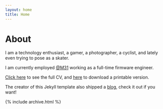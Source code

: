 ```yaml
---
layout: home
title: Home
---
```


# About
I am a technology enthusiast, a gamer, a photographer, a cyclist, and lately even trying to pose as a skater. 

I am currently employed [@M31](https://www.m31.com/) working as a full-time firmware engineer.


[Click here](/cv) to see the full CV, and [here](/cv.pdf) to download a printable version.

The creator of this Jekyll template also shipped a [blog](/posts), check it out if you want! 



{% include archive.html %}
